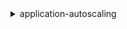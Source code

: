 <details>

<summary>
application-autoscaling
</summary>

- <details><summary>delete-scaling-policy</summary>

  * --policy-name
  * --service-namespace
  * --resource-id
  * --scalable-dimension
  * --cli-input-json
  * --cli-input-yaml
  * --generate-cli-skeleton


- <details><summary>delete-scheduled-action</summary>

  * --service-namespace
  * --scheduled-action-name
  * --resource-id
  * --scalable-dimension
  * --cli-input-json
  * --cli-input-yaml
  * --generate-cli-skeleton


- <details><summary>deregister-scalable-target</summary>

  * --service-namespace
  * --resource-id
  * --scalable-dimension
  * --cli-input-json
  * --cli-input-yaml
  * --generate-cli-skeleton


- <details><summary>describe-scalable-targets</summary>

  * --service-namespace
  * --resource-ids
  * --scalable-dimension
  * --cli-input-json
  * --cli-input-yaml
  * --starting-token
  * --page-size
  * --max-items
  * --generate-cli-skeleton


- <details><summary>describe-scaling-activities</summary>

  * --service-namespace
  * --resource-id
  * --scalable-dimension
  * --cli-input-json
  * --cli-input-yaml
  * --starting-token
  * --page-size
  * --max-items
  * --generate-cli-skeleton


- <details><summary>describe-scaling-policies</summary>

  * --policy-names
  * --service-namespace
  * --resource-id
  * --scalable-dimension
  * --cli-input-json
  * --cli-input-yaml
  * --starting-token
  * --page-size
  * --max-items
  * --generate-cli-skeleton


- <details><summary>describe-scheduled-actions</summary>

  * --scheduled-action-names
  * --service-namespace
  * --resource-id
  * --scalable-dimension
  * --cli-input-json
  * --cli-input-yaml
  * --starting-token
  * --page-size
  * --max-items
  * --generate-cli-skeleton


- <details><summary>help</summary>

  * 


- <details><summary>put-scaling-policy</summary>

  * --policy-name
  * --service-namespace
  * --resource-id
  * --scalable-dimension
  * --policy-type
  * --step-scaling-policy-configuration
  * --target-tracking-scaling-policy-configuration
  * --cli-input-json
  * --cli-input-yaml
  * --generate-cli-skeleton


- <details><summary>put-scheduled-action</summary>

  * --service-namespace
  * --schedule
  * --timezone
  * --scheduled-action-name
  * --resource-id
  * --scalable-dimension
  * --start-time
  * --end-time
  * --scalable-target-action
  * --cli-input-json
  * --cli-input-yaml
  * --generate-cli-skeleton


- <details><summary>register-scalable-target</summary>

  * --service-namespace
  * --resource-id
  * --scalable-dimension
  * --min-capacity
  * --max-capacity
  * --role-arn
  * --suspended-state
  * --cli-input-json
  * --cli-input-yaml
  * --generate-cli-skeleton


</details>

